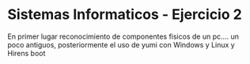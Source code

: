 # Sistemas Informaticos - Ejercicio 2

En primer lugar reconocimiento de componentes fisicos de un pc.... un poco antiguos,
posteriormente el uso de yumi con Windows y Linux y Hirens boot  